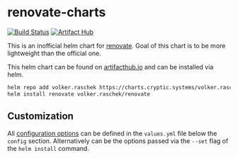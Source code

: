 # renovate-charts

[![Build Status](https://drone.cryptic.systems/api/badges/volker.raschek/renovate-charts/status.svg)](https://drone.cryptic.systems/volker.raschek/renovate-charts)
[![Artifact Hub](https://img.shields.io/endpoint?url=https://artifacthub.io/badge/repository/volker-raschek)](https://artifacthub.io/packages/search?repo=volker-raschek)

This is an inofficial helm chart for
[renovate](https://github.com/renovatebot/renovate/). Goal of this chart is to
be more lightweight than the official one.

This helm chart can be found on [artifacthub.io](https://artifacthub.io/) and
can be installed via helm.

```bash
helm repo add volker.raschek https://charts.cryptic.systems/volker.raschek
helm install renovate volker.raschek/renovate
```

## Customization

All [configuration
options](https://docs.renovatebot.com/self-hosted-configuration/) can
be defined in the `values.yml` file below the `config` section. Alternatively
can be the options passed via the `--set` flag of the `helm install` command.
